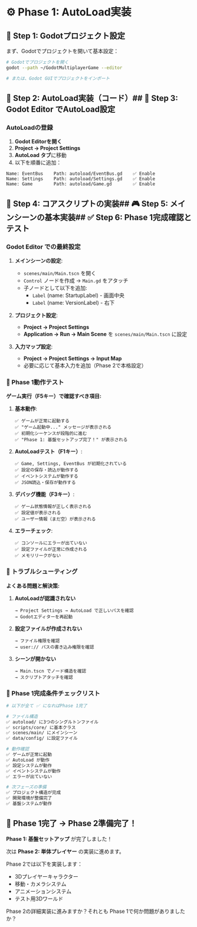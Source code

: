 # ⚙️ Phase 1: AutoLoad実装

## 🔧 Step 1: Godotプロジェクト設定

まず、Godotでプロジェクトを開いて基本設定：

```bash
# Godotでプロジェクトを開く
godot --path ~/GodotMultiplayerGame --editor

# または、Godot GUIでプロジェクトをインポート
```

## 🎯 Step 2: AutoLoad実装（コード）## 🎯 Step 3: Godot Editor でAutoLoad設定

### AutoLoadの登録

1. **Godot Editorを開く**
2. **Project → Project Settings**
3. **AutoLoad タブ**に移動
4. 以下を順番に追加：

```
Name: EventBus    Path: autoload/EventBus.gd    ✅ Enable
Name: Settings    Path: autoload/Settings.gd    ✅ Enable  
Name: Game        Path: autoload/Game.gd        ✅ Enable
```

## 📝 Step 4: コアスクリプトの実装## 🎮 Step 5: メインシーンの基本実装## ✅ Step 6: Phase 1完成確認とテスト

### Godot Editor での最終設定

1. **メインシーンの設定**:
   - `scenes/main/Main.tscn` を開く
   - `Control` ノードを作成 → `Main.gd` をアタッチ
   - 子ノードとして以下を追加:
     - `Label` (name: StartupLabel) - 画面中央
     - `Label` (name: VersionLabel) - 右下

2. **プロジェクト設定**:
   - **Project → Project Settings**
   - **Application → Run → Main Scene** を `scenes/main/Main.tscn` に設定

3. **入力マップ設定**:
   - **Project → Project Settings → Input Map**
   - 必要に応じて基本入力を追加（Phase 2で本格設定）

### 🧪 Phase 1動作テスト

**ゲーム実行（F5キー）で確認すべき項目:**

1. **基本動作**:
   ```
   ✅ ゲームが正常に起動する
   ✅ "ゲーム起動中..." メッセージが表示される
   ✅ 初期化シーケンスが段階的に進む
   ✅ "Phase 1: 基盤セットアップ完了！" が表示される
   ```

2. **AutoLoadテスト（F1キー）**:
   ```
   ✅ Game, Settings, EventBus が初期化されている
   ✅ 設定の保存・読込が動作する
   ✅ イベントシステムが動作する
   ✅ JSON読込・保存が動作する
   ```

3. **デバッグ機能（F3キー）**:
   ```
   ✅ ゲーム状態情報が正しく表示される
   ✅ 設定値が表示される
   ✅ ユーザー情報（まだ空）が表示される
   ```

4. **エラーチェック**:
   ```
   ✅ コンソールにエラーが出ていない
   ✅ 設定ファイルが正常に作成される
   ✅ メモリリークがない
   ```

### 📝 トラブルシューティング

**よくある問題と解決策:**

1. **AutoLoadが認識されない**
   ```
   → Project Settings → AutoLoad で正しいパスを確認
   → Godotエディターを再起動
   ```

2. **設定ファイルが作成されない**
   ```
   → ファイル権限を確認
   → user:// パスの書き込み権限を確認
   ```

3. **シーンが開かない**
   ```
   → Main.tscn でノード構造を確認
   → スクリプトアタッチを確認
   ```

### 🎯 Phase 1完成条件チェックリスト

```bash
# 以下が全て ✅ になればPhase 1完了

# ファイル構造
✅ autoload/ に3つのシングルトンファイル
✅ scripts/core/ に基本クラス
✅ scenes/main/ にメインシーン
✅ data/config/ に設定ファイル

# 動作確認  
✅ ゲームが正常に起動
✅ AutoLoad が動作
✅ 設定システムが動作
✅ イベントシステムが動作
✅ エラーが出ていない

# 次フェーズの準備
✅ プロジェクト構造が完成
✅ 開発環境が整備完了
✅ 基盤システムが動作
```

## 🚀 Phase 1完了 → Phase 2準備完了！

**Phase 1: 基盤セットアップ** が完了しました！

次は **Phase 2: 単体プレイヤー** の実装に進めます。

Phase 2では以下を実装します：
- 3Dプレイヤーキャラクター
- 移動・カメラシステム  
- アニメーションシステム
- テスト用3Dワールド

Phase 2の詳細実装に進みますか？それとも Phase 1で何か問題がありましたか？